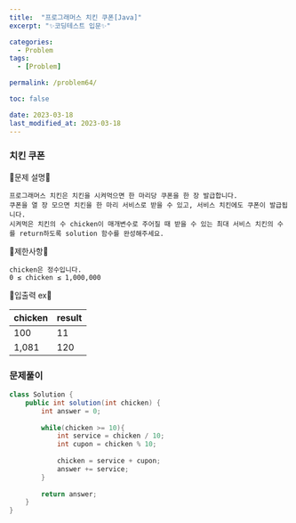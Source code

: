 ```yaml
---
title:  "프로그래머스 치킨 쿠폰[Java]"
excerpt: "✨코딩테스트 입문✨"

categories:
  - Problem
tags:
  - [Problem]

permalink: /problem64/

toc: false

date: 2023-03-18
last_modified_at: 2023-03-18
---
```

### 치킨 쿠폰

💫문제 설명💫

```
프로그래머스 치킨은 치킨을 시켜먹으면 한 마리당 쿠폰을 한 장 발급합니다. 
쿠폰을 열 장 모으면 치킨을 한 마리 서비스로 받을 수 있고, 서비스 치킨에도 쿠폰이 발급됩니다. 
시켜먹은 치킨의 수 chicken이 매개변수로 주어질 때 받을 수 있는 최대 서비스 치킨의 수를 return하도록 solution 함수를 완성해주세요.
```

💫제한사항💫

```
chicken은 정수입니다.
0 ≤ chicken ≤ 1,000,000
```

💫입출력 ex💫

|chicken|result|
|------|---|
|100|11|
|1,081|120|

### 문제풀이

```java
class Solution {
    public int solution(int chicken) {
        int answer = 0;
        
        while(chicken >= 10){
            int service = chicken / 10;
            int cupon = chicken % 10;
            
            chicken = service + cupon;
            answer += service;
        }
        
        return answer;
    }
}
```
